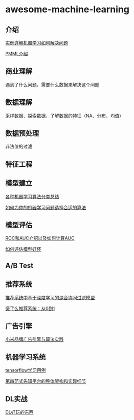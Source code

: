 # awesome-machine-learning

## 介绍
[实例详解机器学习如何解决问题](http://tech.meituan.com/mt-mlinaction-how-to-ml.html)

[PMML介绍](http://www.ibm.com/developerworks/cn/opensource/ind-PMML1/)
## 商业理解
遇到了什么问题，需要什么数据来解决这个问题
## 数据理解
采样数据、探索数据，了解数据的特征（NA、分布、均值）
## 数据预处理
非法值的过滤
## 特征工程
## 模型建立

[各种机器学习算法分类总结](https://docs.microsoft.com/en-us/azure/machine-learning/machine-learning-algorithm-cheat-sheet)

[如何为你的机器学习问题选择合适的算法](https://zhuanlan.zhihu.com/p/25459407)
## 模型评估

[ROC和AUC介绍以及如何计算AUC](http://alexkong.net/2013/06/introduction-to-auc-and-roc/)

[如何评估模型好坏](http://www.jianshu.com/p/41f434818ffc)
## A/B Test
## 推荐系统

[推荐系统中基于深度学习的混合协同过滤模型](http://geek.csdn.net/news/detail/135405)

[饿了么推荐系统：从0到1](http://geek.csdn.net/news/detail/134876)
## 广告引擎
[小米品牌广告引擎与算法实践](http://geek.csdn.net/news/detail/138521)

## 机器学习系统
[tensorflow学习用例](https://github.com/burness/tensorflow-101)

[第四范式先知平台的整体架构和实现细节](http://www.infoq.com/cn/articles/the-fourth-paradigm-prophet-platform?from=groupmessage)
## DL实战
[DL好玩的东西](https://zhuanlan.zhihu.com/burness-DL)
